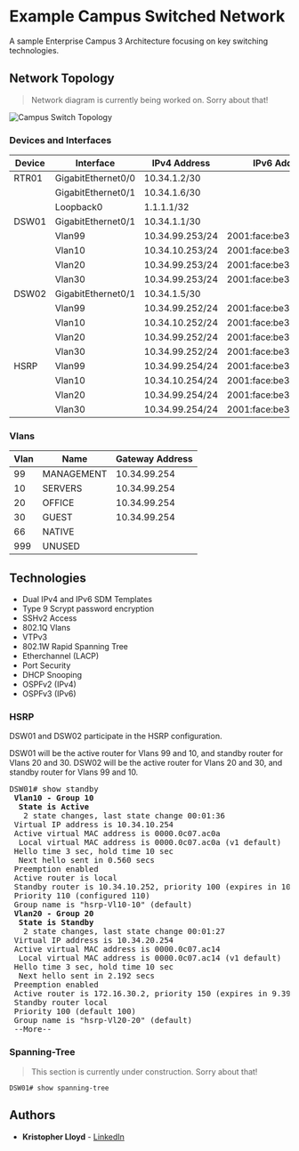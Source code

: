 # Example Campus Switched Network

A sample Enterprise Campus 3 Architecture focusing on key switching technologies.

## Network Topology

> Network diagram is currently being worked on. Sorry about that!

![Campus Switch Topology](<topology.jpg>)

### Devices and Interfaces

| Device | Interface | IPv4 Address | IPv6 Address |
| ------ | ------ | ------ |------ |
| RTR01 | GigabitEthernet0/0 | 10.34.1.2/30 |   |
|   | GigabitEthernet0/1 | 10.34.1.6/30 |   |
|   | Loopback0 | 1.1.1.1/32 |   |
| DSW01 | GigabitEthernet0/1 | 10.34.1.1/30 |   |
|   | Vlan99 | 10.34.99.253/24 | 2001:face:be34:99::fd/64 |
|   | Vlan10 | 10.34.10.253/24 | 2001:face:be34:10::fd/64 |
|   | Vlan20 | 10.34.99.253/24 | 2001:face:be34:20::fd/64 |
|   | Vlan30 | 10.34.99.253/24 | 2001:face:be34:30::fd/64 |
| DSW02 | GigabitEthernet0/1 | 10.34.1.5/30 |   |
|   | Vlan99 | 10.34.99.252/24 | 2001:face:be34:99::fc/64 |
|   | Vlan10 | 10.34.10.252/24 | 2001:face:be34:10::fc/64 |
|   | Vlan20 | 10.34.99.252/24 | 2001:face:be34:20::fc/64 |
|   | Vlan30 | 10.34.99.252/24 | 2001:face:be34:30::fc/64 |
| HSRP | Vlan99 | 10.34.99.254/24 | 2001:face:be34:99::fe/64 |
|   | Vlan10 | 10.34.10.254/24 | 2001:face:be34:10::fe/64 |
|   | Vlan20 | 10.34.99.254/24 | 2001:face:be34:20::fe/64 |
|   | Vlan30 | 10.34.99.254/24 | 2001:face:be34:30::fe/64 |

### Vlans

| Vlan | Name | Gateway Address |
| ------ | ------ | ------ |
| 99 | MANAGEMENT | 10.34.99.254 |
| 10 | SERVERS | 10.34.99.254 |
| 20 | OFFICE | 10.34.99.254 |
| 30 | GUEST | 10.34.99.254 |
| 66 | NATIVE |   |
| 999 | UNUSED |   |

## Technologies

* Dual IPv4 and IPv6 SDM Templates
* Type 9 Scrypt password encryption
* SSHv2 Access
* 802.1Q Vlans
* VTPv3
* 802.1W Rapid Spanning Tree
* Etherchannel (LACP)
* Port Security
* DHCP Snooping
* OSPFv2 (IPv4)
* OSPFv3 (IPv6)


### HSRP

DSW01 and DSW02 participate in the HSRP configuration.

DSW01 will be the active router for Vlans 99 and 10, and standby router for Vlans 20 and 30.
DSW02 will be the active router for Vlans 20 and 30, and standby router for Vlans 99 and 10.

<pre>
DSW01# show standby
 <b>Vlan10 - Group 10
  State is Active</b>
   2 state changes, last state change 00:01:36
 Virtual IP address is 10.34.10.254
 Active virtual MAC address is 0000.0c07.ac0a
  Local virtual MAC address is 0000.0c07.ac0a (v1 default)
 Hello time 3 sec, hold time 10 sec
  Next hello sent in 0.560 secs
 Preemption enabled
 Active router is local
 Standby router is 10.34.10.252, priority 100 (expires in 10.704 sec)
 Priority 110 (configured 110)
 Group name is "hsrp-Vl10-10" (default)
 <b>Vlan20 - Group 20
  State is Standby</b>
   2 state changes, last state change 00:01:27
 Virtual IP address is 10.34.20.254
 Active virtual MAC address is 0000.0c07.ac14
  Local virtual MAC address is 0000.0c07.ac14 (v1 default)
 Hello time 3 sec, hold time 10 sec
  Next hello sent in 2.192 secs
 Preemption enabled
 Active router is 172.16.30.2, priority 150 (expires in 9.392 sec)
 Standby router local
 Priority 100 (default 100)
 Group name is "hsrp-Vl20-20" (default)
 --More--
</pre>

### Spanning-Tree

> This section is currently under construction. Sorry about that!

```
DSW01# show spanning-tree
```
## Authors

* **Kristopher Lloyd** - [LinkedIn](https://www.linkedin.com/in/kris-lloyd)
